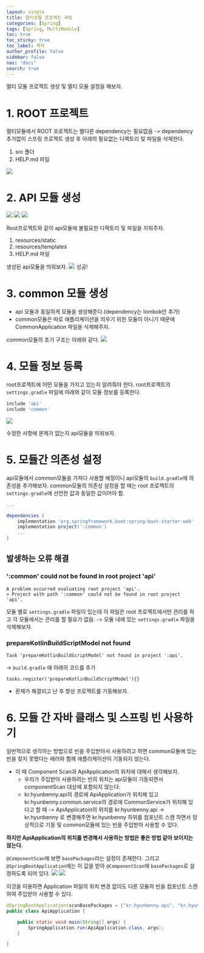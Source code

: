 ```yaml
---
layout: single
title: 멀티모듈 프로젝트 세팅
categories: [Spring]
tags: [Spring, MultiModule]
toc: true
toc_sticky: true
toc_label: 목차
author_profile: false
sidebar: false
nav: "docs"
search: true
---
```


멀티 모듈 프로젝트 생성 및 멀티 모듈 설정을 해보자.


# 1. ROOT 프로젝트
멀티모듈에서 ROOT 프로젝트는 별다른 dependency는 필요없음
-> dependency 추가없이 스프링 프로젝트 생성 후 아래의 필요없는 디렉토리 및 파일을 삭제한다.

1. src 폴더
2. HELP.md 파일

![](/assets/images/multimodule/20250305/1.png)

# 2. API 모듈 생성
![](/assets/images/multimodule/20250305/2.png)
![](/assets/images/multimodule/20250305/3.png)
![](/assets/images/multimodule/20250305/4.png)

Root프로젝트와 같이 api모듈에 불필요한 디렉토리 및 파일을 지워주자.
1. resources/static
2. resources/templates
3. HELP.md 파일

생성된 api모듈을 띄워보자.
![](/assets/images/multimodule/20250305/5.png)
성공!

# 3. common 모듈 생성
- api 모듈과 동일하게 모듈을 생성해준다.(dependency는 lombok만 추가)
- common모듈은 따로 애플리케이션을 띄우기 위한 모듈이 아니기 때문에 CommonApplication 파일을 삭제해주자.

common모듈의 초기 구조는 아래와 같다.
![](/assets/images/multimodule/20250305/6.png)


# 4. 모듈 정보 등록
root프로젝트에 어떤 모듈을 가지고 있는지 알려줘야 한다.
root프로젝트의 `settings.gradle` 파일에 아래와 같이 모듈 정보를 등록한다.

```gradle
include 'api'
include 'common'
```

![](/assets/images/multimodule/20250305/7.png)

수정한 사항에 문제가 없는지 api모듈을 띄워보자.

# 5. 모듈간 의존성 설정
api모듈에서 common모듈을 가져다 사용할 예정이니 api모듈의 `build.gradle`에 의존성을 추가해보자.
common모듈의 의존성 설정을 할 때는 root 프로젝트의 `settings.gradle`에 선언한 값과 동일한 값이어야 함.
```gradle
... 

dependencies {
    implementation 'org.springframework.boot:spring-boot-starter-web'
    implementation project(':common')
	...
}
```

## 발생하는 오류 해결
### ':common' could not be found in root project 'api'
```
A problem occurred evaluating root project 'api'.
> Project with path ':common' could not be found in root project 'api'.
```

모듈 별로 `settings.gradle` 파일이 있는데 이 파일은 root 프로젝트에서만 관리를 하고 각 모듈에서는 관리를 할 필요가 없음.
-> 모듈 내에 있는 `settings.gradle` 파일을 삭제해보자.

### prepareKotlinBuildScriptModel not found
```
Task 'prepareKotlinBuildScriptModel' not found in project ':api'.
```

-> `build.gradle` 에 아래의 코드를 추가
```
tasks.register('prepareKotlinBuildScriptModel'){}
```

* 문제가 해결되고 난 후 항상 프로젝트를 기동해보자.

# 6. 모듈 간 자바 클래스 및 스프링 빈 사용하기

일반적으로 생각하는 방법으로 빈을 주입받아서 사용하려고 하면 common모듈에 있는 빈을 찾지 못했다는 에러와 함께 애플리케이션이 기동되지 않는다.

- 이 때 Component Scan과 ApiApplication의 위치에 대해서 생각해보자.
  - 우리가 주입받아 사용하려는 빈의 위치는 api모듈이 기동되면서 componentScan 대상에 포함되지 않는다.
  - kr.hyunbenny.api의 경로에 ApiApplication가 위치해 있고 kr.hyunbenny.common.service의 경로에 CommonService가 위치해 있다고 할 때
    -> ApiApplicatoin의 위치를 kr.hyunbenny.api -> kr.hyunbenny 로 변경해주면 kr.hyunbenny 하위를 컴포넌트 스캔 하면서 정상적으로 기동 및 common모듈에 있는 빈을 주입받아 사용할 수 있다.

**하지만 ApiApplication의 위치를 변경해서 사용하는 방법은 좋은 방법 같아 보이지는 않는다.**

`@ComponentScan`에 보면 `basePackages`라는 설정이 존재한다.
그리고 `@SpringBootApplication`에는 이 값을 받아 `@ComponentScan`에 `basePackages`로 설정하도록 되어 있다.
![](/assets/images/multimodule/20250305/8.png)
![](/assets/images/multimodule/20250305/9.png)


이것을 이용하면 Application 파일의 위치 변경 없이도 다른 모듈의 빈을 컴포넌트 스캔하여 주입받아 사용할 수 있다.
```java
@SpringBootApplication(scanBasePackages = {"kr.hyunbenny.api", "kr.hyunbenny.common"})
public class ApiApplication {

    public static void main(String[] args) {
        SpringApplication.run(ApiApplication.class, args);
    }

}

```